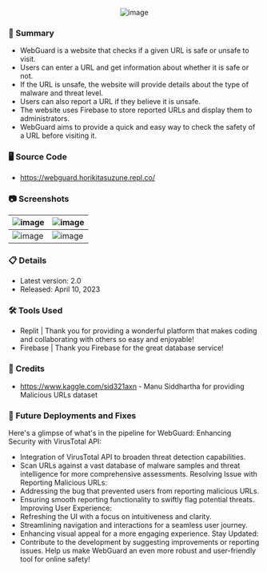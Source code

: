 <p align="center">
  <img src="https://user-images.githubusercontent.com/80136683/230913403-168d5fde-e8b8-4c25-92dd-eb2fc024b94e.png" alt="image">
</p>

### 📝 Summary
- WebGuard is a website that checks if a given URL is safe or unsafe to visit.
- Users can enter a URL and get information about whether it is safe or not.
- If the URL is unsafe, the website will provide details about the type of malware and threat level.
- Users can also report a URL if they believe it is unsafe.
- The website uses Firebase to store reported URLs and display them to administrators.
- WebGuard aims to provide a quick and easy way to check the safety of a URL before visiting it.
### 🖥️ Source Code
- https://webguard.horikitasuzune.repl.co/
### 📷 Screenshots
| ![image](https://github.com/HorikitaSuzuneTsundere/WebGuard2.0/assets/80136683/ca36b967-7139-45a9-9824-a7107a0c6d4b) | ![image](https://github.com/HorikitaSuzuneTsundere/WebGuard2.0/assets/80136683/a4f9dd56-a9e6-4107-aad1-c59585751548) |
--- | ---
| ![image](https://github.com/HorikitaSuzuneTsundere/WebGuard2.0/assets/80136683/b8feeba2-7783-4c7d-9157-f265ba762f14) | ![image](https://github.com/HorikitaSuzuneTsundere/WebGuard2.0/assets/80136683/a36f6147-4796-4c04-989c-f9500675aeec) |

### 📋 Details
- Latest version: 2.0
- Released: April 10, 2023
### 🛠️ Tools Used
- Replit | Thank you for providing a wonderful platform that makes coding and collaborating with others so easy and enjoyable!
- Firebase | Thank you Firebase for the great database service!
### 🙏 Credits
- https://www.kaggle.com/sid321axn - Manu Siddhartha for providing Malicious URLs dataset
### 🚀 Future Deployments and Fixes
Here's a glimpse of what's in the pipeline for WebGuard:
Enhancing Security with VirusTotal API:
- Integration of VirusTotal API to broaden threat detection capabilities.
- Scan URLs against a vast database of malware samples and threat intelligence for more comprehensive assessments.
Resolving Issue with Reporting Malicious URLs:
- Addressing the bug that prevented users from reporting malicious URLs.
- Ensuring smooth reporting functionality to swiftly flag potential threats.
Improving User Experience:
- Refreshing the UI with a focus on intuitiveness and clarity.
- Streamlining navigation and interactions for a seamless user journey.
- Enhancing visual appeal for a more engaging experience.
Stay Updated:
- Contribute to the development by suggesting improvements or reporting issues. Help us make WebGuard an even more robust and user-friendly tool for online safety!
